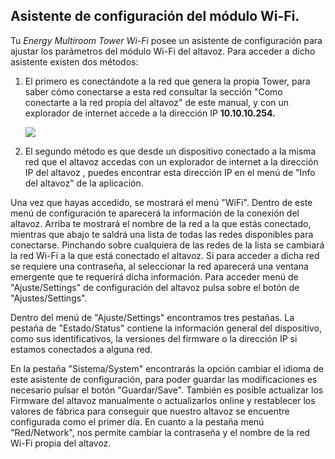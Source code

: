 ## Asistente de configuración del módulo Wi-Fi.

Tu *Energy Multiroom Tower Wi-Fi* posee un asistente de configuración para ajustar los parámetros del módulo Wi-Fi del altavoz.
Para acceder a dicho asistente existen dos métodos: 

1. El primero es conectándote a la red que genera la propia Tower, para saber cómo conectarse a esta red consultar la sección "Como conectarte a la red propia del altavoz" de este manual,  y con un explorador de internet accede a la dirección IP <b>10.10.10.254.</b> 

      ![]( http://static.energysistem.com/images/manuals/42677/56e9551cebb34.jpg)

2. El segundo método es que desde un dispositivo conectado a la misma red que el altavoz accedas con un explorador de internet a la dirección IP del altavoz , puedes encontrar esta dirección IP en el menú de "Info del altavoz" de la aplicación.

Una vez que hayas accedido, se mostrará el menú "WiFi". Dentro de este menú de configuración te aparecerá la información de la conexión del altavoz. Arriba te mostrará el nombre de la red a la que estás conectado, mientras que abajo te saldrá una lista de todas las redes disponibles para conectarse. Pinchando sobre cualquiera de las redes de la lista se cambiará la red Wi-Fi a la que está conectado el altavoz. Si para acceder a dicha red se requiere una contraseña, al seleccionar la red aparecerá una ventana emergente que te requerirá dicha información. Para acceder menú de "Ajuste/Settings" de configuración del altavoz pulsa sobre el botón de "Ajustes/Settings".
  
Dentro del menú de "Ajuste/Settings" encontramos tres pestañas. La pestaña de "Estado/Status" contiene la información general del dispositivo, como sus identificativos, la versiones del firmware o la dirección IP si estamos conectados a alguna red. 
  
En la pestaña "Sistema/System" encontrarás la opción cambiar el idioma de este asistente de configuración, para poder guardar las modificaciones es necesario pulsar el botón "Guardar/Save". También es posible actualizar los Firmware del altavoz manualmente o actualizarlos online y restablecer los valores de fábrica para conseguir que nuestro altavoz se encuentre configurada como el primer día. 
En cuanto a la pestaña menú "Red/Network", nos permite cambiar la contraseña y el nombre de la red Wi-Fi propia del altavoz.

